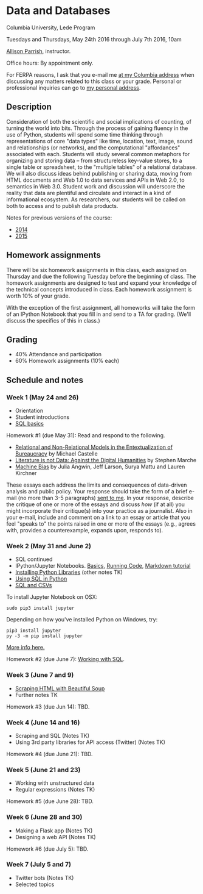 # Data and Databases

Columbia University, Lede Program

Tuesdays and Thursdays, May 24th 2016 through July 7th 2016, 10am

[Allison Parrish](http://www.decontextualize.com/), instructor.

Office hours: By appointment only.

For FERPA reasons, I ask that you e-mail me [at my Columbia
address](mailto:ap3328@columbia.edu) when discussing any matters related to
this class or your grade. Personal or professional inquiries can go to [my
personal address](mailto:allison@decontextualize.com).

## Description

Consideration of both the scientific and social implications of counting, of
turning the world into bits. Through the process of gaining fluency in the use
of Python, students will spend some time thinking through representations of
core "data types" like time, location, text, image, sound and relationships (or
networks), and the computational "affordances" associated with each. Students
will study several common metaphors for organizing and storing data – from
structureless key-value stores, to a single table or spreadsheet, to the
"multiple tables" of a relational database. We will also discuss ideas behind
publishing or sharing data, moving from HTML documents and Web 1.0 to data
services and APIs in Web 2.0, to semantics in Web 3.0. Student work and
discussion will underscore the reality that data are plentiful and circulate
and interact in a kind of informational ecosystem. As researchers, our students
will be called on both to access and to publish data products.

Notes for previous versions of the course:

* [2014](https://github.com/ledeprogram/courses/tree/master/databases)
* [2015](https://github.com/ledeprogram/courses/tree/master/databases-2015)

## Homework assignments

There will be six homework assignments in this class, each assigned on Thursday
and due the following Tuesday before the beginning of class. The homework
assignments are designed to test and expand your knowledge of the technical
concepts introduced in class. Each homework assignment is worth 10% of your grade.

With the exception of the first assignment, all homeworks will take the form of
an IPython Notebook that you fill in and send to a TA for grading. (We'll
discuss the specifics of this in class.)

## Grading

- 40% Attendance and participation
- 60% Homework assignments (10% each)

## Schedule and notes

### Week 1 (May 24 and 26)

* Orientation
* Student introductions
* [SQL basics](SQL_notes.md)

Homework #1 (due May 31): Read and respond to the following.

* [Relational and Non-Relational Models in the Entextualization of
  Bureaucracy](http://computationalculture.net/article/relational-and-non-relational-models-in-the-entextualization-of-bureaucracy)
  by Michael Castelle
* [Literature is not Data: Against the Digital
  Humanities](https://lareviewofbooks.org/article/literature-is-not-data-against-digital-humanities)
  by Stephen Marche
* [Machine
  Bias](https://www.propublica.org/article/machine-bias-risk-assessments-in-criminal-sentencing)
  by Julia Angwin, Jeff Larson, Surya Mattu and Lauren Kirchner

These essays each address the limits and consequences of data-driven analysis
and public policy. Your response should take the form of a brief e-mail (no
more than 3-5 paragraphs) [sent to me](mailto:ap3328@columbia.edu). In your
response, describe the critique of one or more of the essays and discuss *how*
(if at all) you might incorporate their critique(s) into your practice as a
journalist. Also in your e-mail, include and comment on a link to an essay or
article that you feel "speaks to" the points raised in one or more of the
essays (e.g., agrees with, provides a counterexample, expands upon, responds
to).

### Week 2 (May 31 and June 2)

* SQL continued
* IPython/Jupyter Notebooks.
  [Basics](http://nbviewer.jupyter.org/github/jupyter/notebook/blob/master/docs/source/examples/Notebook/Notebook%20Basics.ipynb),
  [Running
  Code](http://nbviewer.jupyter.org/github/jupyter/notebook/blob/master/docs/source/examples/Notebook/Running%20Code.ipynb), [Markdown tutorial](http://commonmark.org/help/)
* [Installing Python
  Libraries](http://rwet.decontextualize.com/book/installing-python-libraries/)
  (other notes TK)
* [Using SQL in Python](SQL_in_Python.ipynb)
* [SQL and CSVs](CSV_to_SQL.ipynb)

To install Jupyter Notebook on OSX:

    sudo pip3 install jupyter

Depending on how you've installed Python on Windows, try:

    pip3 install jupyter
    py -3 -m pip install jupyter

[More info here.](http://jupyter.readthedocs.io/en/latest/install.html)

Homework #2 (due June 7): [Working with SQL](Homework_2.ipynb).

### Week 3 (June 7 and 9)

* [Scraping HTML with Beautiful Soup](Scraping_HTML.ipynb)
* Further notes TK

Homework #3 (due Jun 14): TBD.

### Week 4 (June 14 and 16)

* Scraping and SQL (Notes TK)
* Using 3rd party libraries for API access (Twitter) (Notes TK)

Homework #4 (due June 21): TBD.

### Week 5 (June 21 and 23)

* Working with unstructured data
* Regular expressions (Notes TK)

Homework #5 (due June 28): TBD.

### Week 6 (June 28 and 30)

* Making a Flask app (Notes TK)
* Designing a web API (Notes TK)

Homework #6 (due July 5): TBD.

### Week 7 (July 5 and 7)

* Twitter bots (Notes TK)
* Selected topics

